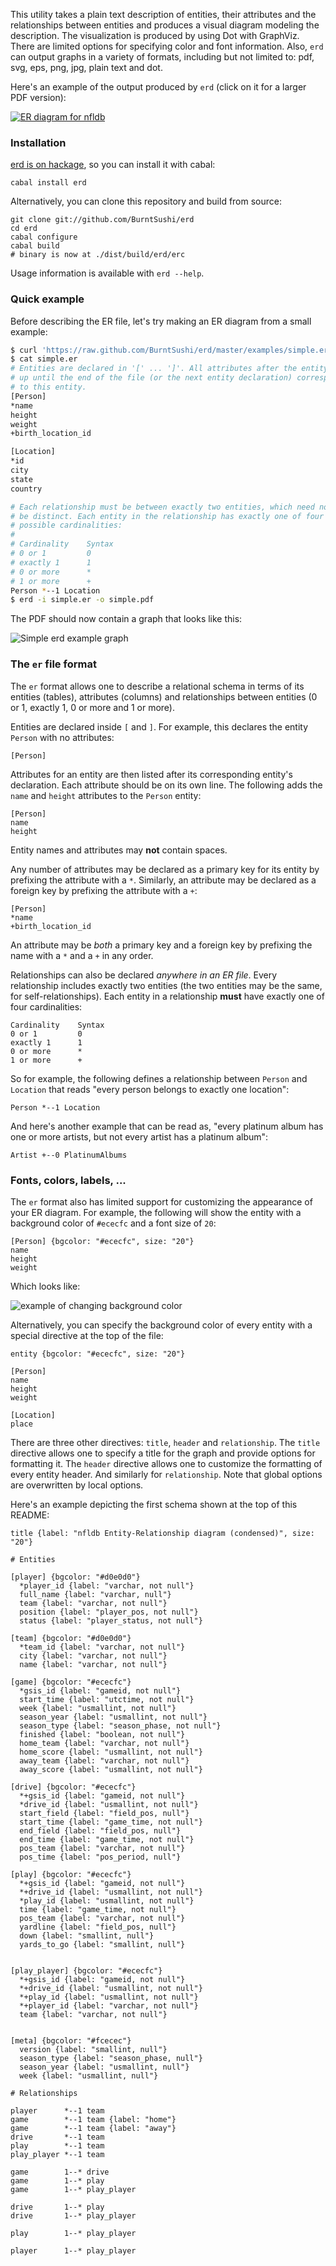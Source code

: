 This utility takes a plain text description of entities, their attributes and 
the relationships between entities and produces a visual diagram modeling the 
description. The visualization is produced by using Dot with GraphViz. There 
are limited options for specifying color and font information. Also, `erd` can
output graphs in a variety of formats, including but not limited to: pdf, svg, 
eps, png, jpg, plain text and dot.

Here's an example of the output produced by `erd` (click on it for a larger PDF 
version):

[![ER diagram for nfldb](http://burntsushi.net/stuff/nfldb/nfldb-condensed.png)](http://burntsushi.net/stuff/nfldb/nfldb-condensed.pdf)


### Installation

[erd is on hackage](http://burntsushi.net/docs/haddock/erd), so you can install 
it with cabal:

    cabal install erd

Alternatively, you can clone this repository and build from source:

    git clone git://github.com/BurntSushi/erd
    cd erd
    cabal configure
    cabal build
    # binary is now at ./dist/build/erd/erc

Usage information is available with `erd --help`.

### Quick example

Before describing the ER file, let's try making an ER diagram from a small 
example:

```bash
$ curl 'https://raw.github.com/BurntSushi/erd/master/examples/simple.er' > simple.er
$ cat simple.er
# Entities are declared in '[' ... ']'. All attributes after the entity header
# up until the end of the file (or the next entity declaration) correspond
# to this entity.
[Person]
*name
height
weight
+birth_location_id

[Location]
*id
city
state
country

# Each relationship must be between exactly two entities, which need not
# be distinct. Each entity in the relationship has exactly one of four
# possible cardinalities:
#
# Cardinality    Syntax
# 0 or 1         0
# exactly 1      1
# 0 or more      *
# 1 or more      +
Person *--1 Location
$ erd -i simple.er -o simple.pdf
```

The PDF should now contain a graph that looks like this:

![Simple erd example graph](http://burntsushi.net/stuff/erd-example-simple.png)


### The `er` file format

The `er` format allows one to describe a relational schema in terms of its 
entities (tables), attributes (columns) and relationships between entities (0 
or 1, exactly 1, 0 or more and 1 or more).

Entities are declared inside `[` and `]`. For example, this declares the entity 
`Person` with no attributes:

```
[Person]
```

Attributes for an entity are then listed after its corresponding entity's 
declaration. Each attribute should be on its own line. The following adds the 
`name` and `height` attributes to the `Person` entity:

```
[Person]
name
height
```

Entity names and attributes may **not** contain spaces.

Any number of attributes may be declared as a primary key for its entity by 
prefixing the attribute with a `*`. Similarly, an attribute may be declared
as a foreign key by prefixing the attribute with a `+`:

```
[Person]
*name
+birth_location_id
```

An attribute may be *both* a primary key and a foreign key by prefixing the
name with a `*` and a `+` in any order.


Relationships can also be declared *anywhere in an ER file*. Every relationship 
includes exactly two entities (the two entities may be the same, for 
self-relationships). Each entity in a relationship **must** have exactly one of 
four cardinalities:

```
Cardinality    Syntax
0 or 1         0
exactly 1      1
0 or more      *
1 or more      +
```

So for example, the following defines a relationship between `Person` and 
`Location` that reads "every person belongs to exactly one location":

```
Person *--1 Location
```

And here's another example that can be read as, "every platinum album has one 
or more artists, but not every artist has a platinum album":

```
Artist +--0 PlatinumAlbums
```

### Fonts, colors, labels, ...

The `er` format also has limited support for customizing the appearance of your 
ER diagram. For example, the following will show the entity with a background
color of `#ececfc` and a font size of `20`:

```
[Person] {bgcolor: "#ececfc", size: "20"}
name
height
weight
```

Which looks like:

![example of changing background 
color](http://burntsushi.net/stuff/erd/example-bgcolor.png)

Alternatively, you can specify the background color of every entity with a 
special directive at the top of the file:

```
entity {bgcolor: "#ececfc", size: "20"}

[Person]
name
height
weight

[Location]
place
```

There are three other directives: `title`, `header` and `relationship`. The 
`title` directive allows one to specify a title for the graph and provide 
options for formatting it. The `header` directive allows one to customize the 
formatting of every entity header. And similarly for `relationship`. Note that 
global options are overwritten by local options.

Here's an example depicting the first schema shown at the top of this README:

```
title {label: "nfldb Entity-Relationship diagram (condensed)", size: "20"}

# Entities

[player] {bgcolor: "#d0e0d0"}
  *player_id {label: "varchar, not null"}
  full_name {label: "varchar, null"}
  team {label: "varchar, not null"}
  position {label: "player_pos, not null"}
  status {label: "player_status, not null"}

[team] {bgcolor: "#d0e0d0"}
  *team_id {label: "varchar, not null"}
  city {label: "varchar, not null"}
  name {label: "varchar, not null"}

[game] {bgcolor: "#ececfc"}
  *gsis_id {label: "gameid, not null"}
  start_time {label: "utctime, not null"}
  week {label: "usmallint, not null"}
  season_year {label: "usmallint, not null"}
  season_type {label: "season_phase, not null"}
  finished {label: "boolean, not null"}
  home_team {label: "varchar, not null"}
  home_score {label: "usmallint, not null"}
  away_team {label: "varchar, not null"}
  away_score {label: "usmallint, not null"}

[drive] {bgcolor: "#ececfc"}
  *+gsis_id {label: "gameid, not null"}
  *drive_id {label: "usmallint, not null"}
  start_field {label: "field_pos, null"}
  start_time {label: "game_time, not null"}
  end_field {label: "field_pos, null"}
  end_time {label: "game_time, not null"}
  pos_team {label: "varchar, not null"}
  pos_time {label: "pos_period, null"}

[play] {bgcolor: "#ececfc"}
  *+gsis_id {label: "gameid, not null"}
  *+drive_id {label: "usmallint, not null"}
  *play_id {label: "usmallint, not null"}
  time {label: "game_time, not null"}
  pos_team {label: "varchar, not null"}
  yardline {label: "field_pos, null"}
  down {label: "smallint, null"}
  yards_to_go {label: "smallint, null"}


[play_player] {bgcolor: "#ececfc"}
  *+gsis_id {label: "gameid, not null"}
  *+drive_id {label: "usmallint, not null"}
  *+play_id {label: "usmallint, not null"}
  *+player_id {label: "varchar, not null"}
  team {label: "varchar, not null"}


[meta] {bgcolor: "#fcecec"}
  version {label: "smallint, null"}
  season_type {label: "season_phase, null"}
  season_year {label: "usmallint, null"}
  week {label: "usmallint, null"}

# Relationships

player      *--1 team
game        *--1 team {label: "home"}
game        *--1 team {label: "away"}
drive       *--1 team
play        *--1 team
play_player *--1 team

game        1--* drive
game        1--* play
game        1--* play_player

drive       1--* play
drive       1--* play_player

play        1--* play_player

player      1--* play_player
```


